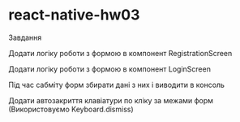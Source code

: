 # react-native-hw03

Завдання​

Додати логіку роботи з формою в компонент RegistrationScreen

Додати логіку роботи з формою в компонент LoginScreen

Під час сабміту форм збирати дані з них і виводити в консоль

Додати автозакриття клавіатури по кліку за межами форм (Використовуємо Keyboard.dismiss)
